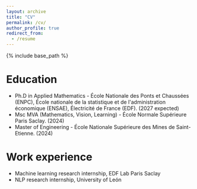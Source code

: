 ```yaml
---
layout: archive
title: "CV"
permalink: /cv/
author_profile: true
redirect_from:
  - /resume
---
```


{% include base_path %}

Education
======
* Ph.D in Applied Mathematics - École Nationale des Ponts et Chaussées (ENPC), École nationale de la statistique et de l'administration économique (ENSAE), Électricité de France (EDF). (2027 expected)
* Msc MVA (Mathematics, Vision, Learning) - École Normale Supérieure Paris Saclay. (2024)
* Master of Engineering - École Nationale Supérieure des Mines de Saint-Etienne. (2024)
  
Work experience
======
* Machine learning research internship, EDF Lab Paris Saclay
* NLP research internship, University of León
  
